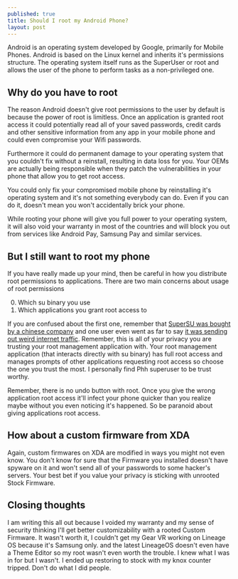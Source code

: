 ```yaml
---
published: true
title: Should I root my Android Phone?
layout: post
---
```

Android is an operating system developed by Google, primarily for Mobile Phones. Android is based on the Linux kernel and inherits it's permissions structure. The operating system itself runs as the SuperUser or root and allows the user of the phone to perform tasks as a non-privileged one.

## Why do you have to root

The reason Android doesn't give root permissions to the user by default is because the power of root is limitless. Once an application is granted root access it could potentially read all of your saved passwords, credit cards and other sensitive information from any app in your mobile phone and could even compromise your Wifi passwords.

Furthermore it could do permanent damage to your operating system that you couldn't fix without a reinstall, resulting in data loss for you. Your OEMs are actually being responsible when they patch the vulnerabilities in your phone that allow you to get root access.

You could only fix your compromised mobile phone by reinstalling it's operating system and it's not something everybody can do. Even if you can do it, doesn't mean you won't accidentally brick your phone.

While rooting your phone will give you full power to your operating system, it will also void your warranty in most of the countries and will block you out from services like Android Pay, Samsung Pay and similar services.

## But I still want to root my phone

If you have really made up your mind, then be careful in how you distribute root permissions to applications. There are two main concerns about usage of root permissions

0. Which su binary you use
0. Which applications you grant root access to

If you are confused about the first one, remember that [SuperSU was bought by a chinese company][1] and one user even went as far to say [it was sending out weird internet traffic][1]. Remember, this is all of your privacy you are trusting your root management application with. Your root management application (that interacts directly with su binary) has full root access and manages prompts of other applications requesting root access so choose the one you trust the most. I personally find Phh superuser to be trust worthy.

Remember, there is no undo button with root. Once you give the wrong application root access it'll infect your phone quicker than you realize maybe without you even noticing it's happened. So be paranoid about giving applications root access.

## How about a custom firmware from XDA

Again, custom firmwares on XDA are modified in ways you might not even know. You don't know for sure that the Firmware you installed doesn't have spyware on it and won't send all of your passwords to some hacker's servers. Your best bet if you value your privacy is sticking with unrooted Stock Firmware.

## Closing thoughts

I am writing this all out because I voided my warranty and my sense of security thinking I'll get better customizability with a rooted Custom Firmware. It wasn't worth it, I couldn't get my Gear VR working on Lineage OS because it's Samsung only. and the latest LineageOS doesn't even have a Theme Editor so my root wasn't even worth the trouble. I knew what I was in for but I wasn't. I ended up restoring to stock with my knox counter tripped. Don't do what I did people.

[1]:http://www.androidpolice.com/2015/09/29/chainfire-transfers-ownership-of-supersu-to-ccmt-will-remain-involved-in-the-project-for-two-more-years/
[2]:https://www.reddit.com/r/AndroidQuestions/comments/55io5z/best_open_source_alternative_to_supersu/d8bgzvt/
